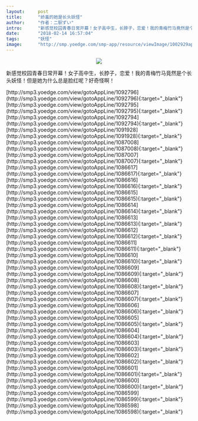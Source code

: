 ```yaml
---
layout:     post
title:      "娇羞的她是长头妖怪"
author:     "作者：二駅ずい"
intro:      "新感觉校园青春日常开幕！女子高中生，长脖子，恋爱！我的青梅竹马竟然是个长头妖怪！但是她为什么总是脸红呢？好奇怪啊！"
date:       "2018-02-14 16:57:04"
tags:       "妖怪"
image:      "http://smp.yoedge.com/smp-app/resource/viewImage/1002929appline.png"
---
```

<div style="text-align: center">
<p><img src="http://smp.yoedge.com/smp-app/resource/viewImage/1002929appline.png"/></p>
</div>
<p class="post-meta">
<span>新感觉校园青春日常开幕！女子高中生，长脖子，恋爱！我的青梅竹马竟然是个长头妖怪！但是她为什么总是脸红呢？好奇怪啊！</span>
</p>
[http://smp3.yoedge.com/view/gotoAppLine/1092796](http://smp3.yoedge.com/view/gotoAppLine/1092796){:target="_blank"}
[http://smp3.yoedge.com/view/gotoAppLine/1092795](http://smp3.yoedge.com/view/gotoAppLine/1092795){:target="_blank"}
[http://smp3.yoedge.com/view/gotoAppLine/1092794](http://smp3.yoedge.com/view/gotoAppLine/1092794){:target="_blank"}
[http://smp3.yoedge.com/view/gotoAppLine/1091928](http://smp3.yoedge.com/view/gotoAppLine/1091928){:target="_blank"}
[http://smp3.yoedge.com/view/gotoAppLine/1087008](http://smp3.yoedge.com/view/gotoAppLine/1087008){:target="_blank"}
[http://smp3.yoedge.com/view/gotoAppLine/1087007](http://smp3.yoedge.com/view/gotoAppLine/1087007){:target="_blank"}
[http://smp3.yoedge.com/view/gotoAppLine/1086617](http://smp3.yoedge.com/view/gotoAppLine/1086617){:target="_blank"}
[http://smp3.yoedge.com/view/gotoAppLine/1086616](http://smp3.yoedge.com/view/gotoAppLine/1086616){:target="_blank"}
[http://smp3.yoedge.com/view/gotoAppLine/1086615](http://smp3.yoedge.com/view/gotoAppLine/1086615){:target="_blank"}
[http://smp3.yoedge.com/view/gotoAppLine/1086614](http://smp3.yoedge.com/view/gotoAppLine/1086614){:target="_blank"}
[http://smp3.yoedge.com/view/gotoAppLine/1086613](http://smp3.yoedge.com/view/gotoAppLine/1086613){:target="_blank"}
[http://smp3.yoedge.com/view/gotoAppLine/1086612](http://smp3.yoedge.com/view/gotoAppLine/1086612){:target="_blank"}
[http://smp3.yoedge.com/view/gotoAppLine/1086611](http://smp3.yoedge.com/view/gotoAppLine/1086611){:target="_blank"}
[http://smp3.yoedge.com/view/gotoAppLine/1086610](http://smp3.yoedge.com/view/gotoAppLine/1086610){:target="_blank"}
[http://smp3.yoedge.com/view/gotoAppLine/1086609](http://smp3.yoedge.com/view/gotoAppLine/1086609){:target="_blank"}
[http://smp3.yoedge.com/view/gotoAppLine/1086608](http://smp3.yoedge.com/view/gotoAppLine/1086608){:target="_blank"}
[http://smp3.yoedge.com/view/gotoAppLine/1086607](http://smp3.yoedge.com/view/gotoAppLine/1086607){:target="_blank"}
[http://smp3.yoedge.com/view/gotoAppLine/1086606](http://smp3.yoedge.com/view/gotoAppLine/1086606){:target="_blank"}
[http://smp3.yoedge.com/view/gotoAppLine/1086605](http://smp3.yoedge.com/view/gotoAppLine/1086605){:target="_blank"}
[http://smp3.yoedge.com/view/gotoAppLine/1086604](http://smp3.yoedge.com/view/gotoAppLine/1086604){:target="_blank"}
[http://smp3.yoedge.com/view/gotoAppLine/1086603](http://smp3.yoedge.com/view/gotoAppLine/1086603){:target="_blank"}
[http://smp3.yoedge.com/view/gotoAppLine/1086602](http://smp3.yoedge.com/view/gotoAppLine/1086602){:target="_blank"}
[http://smp3.yoedge.com/view/gotoAppLine/1086601](http://smp3.yoedge.com/view/gotoAppLine/1086601){:target="_blank"}
[http://smp3.yoedge.com/view/gotoAppLine/1086600](http://smp3.yoedge.com/view/gotoAppLine/1086600){:target="_blank"}
[http://smp3.yoedge.com/view/gotoAppLine/1086599](http://smp3.yoedge.com/view/gotoAppLine/1086599){:target="_blank"}
[http://smp3.yoedge.com/view/gotoAppLine/1086598](http://smp3.yoedge.com/view/gotoAppLine/1086598){:target="_blank"}


